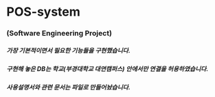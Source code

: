 # POS-system
### (Software Engineering Project)
##### 가장 기본적이면서 필요한 기능들을 구현했습니다.
##### 구현해 놓은 DB는 학교(부경대학교 대연캠퍼스) 안에서만 연결을 허용하였습니다.
##### 사용설명서와 관련 문서는 파일로 만들어놨습니다.
